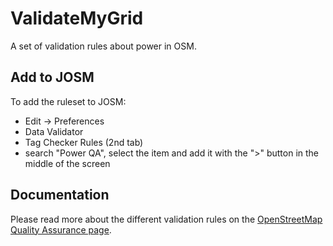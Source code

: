 # ValidateMyGrid

A set of validation rules about power in OSM.

## Add to JOSM

To add the ruleset to JOSM:

* Edit -> Preferences
* Data Validator
* Tag Checker Rules (2nd tab)
* search "Power QA", select the item and add it with the ">" button in the middle of the screen

## Documentation
Please read more about the different validation rules on the [OpenStreetMap Quality Assurance page](https://wiki.openstreetmap.org/wiki/Power_networks/Quality_Assurance).


